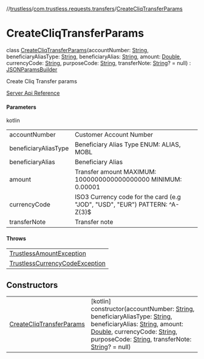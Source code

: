 //[trustless](../../../index.md)/[com.trustless.requests.transfers](../index.md)/[CreateCliqTransferParams](index.md)

# CreateCliqTransferParams

class [CreateCliqTransferParams](index.md)(accountNumber: [String](https://kotlinlang.org/api/latest/jvm/stdlib/kotlin/-string/index.html), beneficiaryAliasType: [String](https://kotlinlang.org/api/latest/jvm/stdlib/kotlin/-string/index.html), beneficiaryAlias: [String](https://kotlinlang.org/api/latest/jvm/stdlib/kotlin/-string/index.html), amount: [Double](https://kotlinlang.org/api/latest/jvm/stdlib/kotlin/-double/index.html), currencyCode: [String](https://kotlinlang.org/api/latest/jvm/stdlib/kotlin/-string/index.html), purposeCode: [String](https://kotlinlang.org/api/latest/jvm/stdlib/kotlin/-string/index.html), transferNote: [String](https://kotlinlang.org/api/latest/jvm/stdlib/kotlin/-string/index.html)? = null) : [JSONParamsBuilder](../../com.trustless.params/-j-s-o-n-params-builder/index.md)

Create Cliq Transfer params

[Server Api Reference](https://developer.staq.io/docs/apis/transfers#/Transfers/Create%20a%20Cliq%20transfer)

#### Parameters

kotlin

| | |
|---|---|
| accountNumber | Customer Account Number |
| beneficiaryAliasType | Beneficiary Alias Type ENUM:  ALIAS, MOBL |
| beneficiaryAlias | Beneficiary Alias |
| amount | Transfer amount MAXIMUM: 1000000000000000000 MINIMUM: 0.00001 |
| currencyCode | ISO3 Currency code for the card (e.g &quot;JOD&quot;, &quot;USD&quot;, &quot;EUR&quot;) PATTERN: ^A-Z{3}$ |
| transferNote | Transfer note |

#### Throws

| |
|---|
| [TrustlessAmountException](../../com.trustless.exceptions/-trustless-amount-exception/index.md) |
| [TrustlessCurrencyCodeException](../../com.trustless.exceptions/-trustless-currency-code-exception/index.md) |

## Constructors

| | |
|---|---|
| [CreateCliqTransferParams](-create-cliq-transfer-params.md) | [kotlin]<br>constructor(accountNumber: [String](https://kotlinlang.org/api/latest/jvm/stdlib/kotlin/-string/index.html), beneficiaryAliasType: [String](https://kotlinlang.org/api/latest/jvm/stdlib/kotlin/-string/index.html), beneficiaryAlias: [String](https://kotlinlang.org/api/latest/jvm/stdlib/kotlin/-string/index.html), amount: [Double](https://kotlinlang.org/api/latest/jvm/stdlib/kotlin/-double/index.html), currencyCode: [String](https://kotlinlang.org/api/latest/jvm/stdlib/kotlin/-string/index.html), purposeCode: [String](https://kotlinlang.org/api/latest/jvm/stdlib/kotlin/-string/index.html), transferNote: [String](https://kotlinlang.org/api/latest/jvm/stdlib/kotlin/-string/index.html)? = null) |
